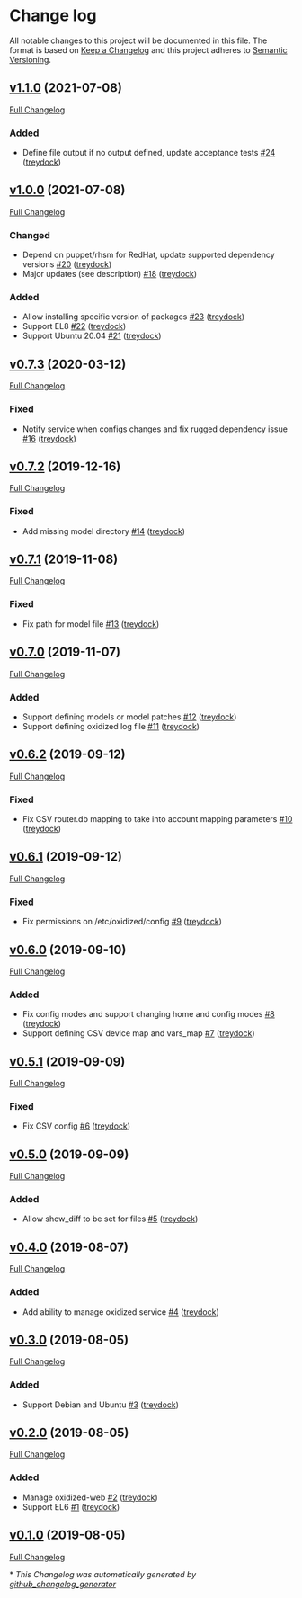 # Change log

All notable changes to this project will be documented in this file. The format is based on [Keep a Changelog](http://keepachangelog.com/en/1.0.0/) and this project adheres to [Semantic Versioning](http://semver.org).

## [v1.1.0](https://github.com/treydock/puppet-module-oxidized/tree/v1.1.0) (2021-07-08)

[Full Changelog](https://github.com/treydock/puppet-module-oxidized/compare/v1.0.0...v1.1.0)

### Added

- Define file output if no output defined, update acceptance tests [\#24](https://github.com/treydock/puppet-module-oxidized/pull/24) ([treydock](https://github.com/treydock))

## [v1.0.0](https://github.com/treydock/puppet-module-oxidized/tree/v1.0.0) (2021-07-08)

[Full Changelog](https://github.com/treydock/puppet-module-oxidized/compare/v0.7.3...v1.0.0)

### Changed

- Depend on puppet/rhsm for RedHat, update supported dependency versions [\#20](https://github.com/treydock/puppet-module-oxidized/pull/20) ([treydock](https://github.com/treydock))
- Major updates \(see description\) [\#18](https://github.com/treydock/puppet-module-oxidized/pull/18) ([treydock](https://github.com/treydock))

### Added

- Allow installing specific version of packages [\#23](https://github.com/treydock/puppet-module-oxidized/pull/23) ([treydock](https://github.com/treydock))
- Support EL8 [\#22](https://github.com/treydock/puppet-module-oxidized/pull/22) ([treydock](https://github.com/treydock))
- Support Ubuntu 20.04 [\#21](https://github.com/treydock/puppet-module-oxidized/pull/21) ([treydock](https://github.com/treydock))

## [v0.7.3](https://github.com/treydock/puppet-module-oxidized/tree/v0.7.3) (2020-03-12)

[Full Changelog](https://github.com/treydock/puppet-module-oxidized/compare/v0.7.2...v0.7.3)

### Fixed

- Notify service when configs changes and fix rugged dependency issue [\#16](https://github.com/treydock/puppet-module-oxidized/pull/16) ([treydock](https://github.com/treydock))

## [v0.7.2](https://github.com/treydock/puppet-module-oxidized/tree/v0.7.2) (2019-12-16)

[Full Changelog](https://github.com/treydock/puppet-module-oxidized/compare/v0.7.1...v0.7.2)

### Fixed

- Add missing model directory [\#14](https://github.com/treydock/puppet-module-oxidized/pull/14) ([treydock](https://github.com/treydock))

## [v0.7.1](https://github.com/treydock/puppet-module-oxidized/tree/v0.7.1) (2019-11-08)

[Full Changelog](https://github.com/treydock/puppet-module-oxidized/compare/v0.7.0...v0.7.1)

### Fixed

- Fix path for model file [\#13](https://github.com/treydock/puppet-module-oxidized/pull/13) ([treydock](https://github.com/treydock))

## [v0.7.0](https://github.com/treydock/puppet-module-oxidized/tree/v0.7.0) (2019-11-07)

[Full Changelog](https://github.com/treydock/puppet-module-oxidized/compare/v0.6.2...v0.7.0)

### Added

- Support defining models or model patches [\#12](https://github.com/treydock/puppet-module-oxidized/pull/12) ([treydock](https://github.com/treydock))
- Support defining oxidized log file [\#11](https://github.com/treydock/puppet-module-oxidized/pull/11) ([treydock](https://github.com/treydock))

## [v0.6.2](https://github.com/treydock/puppet-module-oxidized/tree/v0.6.2) (2019-09-12)

[Full Changelog](https://github.com/treydock/puppet-module-oxidized/compare/v0.6.1...v0.6.2)

### Fixed

- Fix CSV router.db mapping to take into account mapping parameters [\#10](https://github.com/treydock/puppet-module-oxidized/pull/10) ([treydock](https://github.com/treydock))

## [v0.6.1](https://github.com/treydock/puppet-module-oxidized/tree/v0.6.1) (2019-09-12)

[Full Changelog](https://github.com/treydock/puppet-module-oxidized/compare/v0.6.0...v0.6.1)

### Fixed

- Fix permissions on /etc/oxidized/config [\#9](https://github.com/treydock/puppet-module-oxidized/pull/9) ([treydock](https://github.com/treydock))

## [v0.6.0](https://github.com/treydock/puppet-module-oxidized/tree/v0.6.0) (2019-09-10)

[Full Changelog](https://github.com/treydock/puppet-module-oxidized/compare/v0.5.1...v0.6.0)

### Added

- Fix config modes and support changing home and config modes [\#8](https://github.com/treydock/puppet-module-oxidized/pull/8) ([treydock](https://github.com/treydock))
- Support defining CSV device map and vars\_map [\#7](https://github.com/treydock/puppet-module-oxidized/pull/7) ([treydock](https://github.com/treydock))

## [v0.5.1](https://github.com/treydock/puppet-module-oxidized/tree/v0.5.1) (2019-09-09)

[Full Changelog](https://github.com/treydock/puppet-module-oxidized/compare/v0.5.0...v0.5.1)

### Fixed

- Fix CSV config [\#6](https://github.com/treydock/puppet-module-oxidized/pull/6) ([treydock](https://github.com/treydock))

## [v0.5.0](https://github.com/treydock/puppet-module-oxidized/tree/v0.5.0) (2019-09-09)

[Full Changelog](https://github.com/treydock/puppet-module-oxidized/compare/v0.4.0...v0.5.0)

### Added

- Allow show\_diff to be set for files [\#5](https://github.com/treydock/puppet-module-oxidized/pull/5) ([treydock](https://github.com/treydock))

## [v0.4.0](https://github.com/treydock/puppet-module-oxidized/tree/v0.4.0) (2019-08-07)

[Full Changelog](https://github.com/treydock/puppet-module-oxidized/compare/v0.3.0...v0.4.0)

### Added

- Add ability to manage oxidized service [\#4](https://github.com/treydock/puppet-module-oxidized/pull/4) ([treydock](https://github.com/treydock))

## [v0.3.0](https://github.com/treydock/puppet-module-oxidized/tree/v0.3.0) (2019-08-05)

[Full Changelog](https://github.com/treydock/puppet-module-oxidized/compare/v0.2.0...v0.3.0)

### Added

- Support Debian and Ubuntu [\#3](https://github.com/treydock/puppet-module-oxidized/pull/3) ([treydock](https://github.com/treydock))

## [v0.2.0](https://github.com/treydock/puppet-module-oxidized/tree/v0.2.0) (2019-08-05)

[Full Changelog](https://github.com/treydock/puppet-module-oxidized/compare/v0.1.0...v0.2.0)

### Added

- Manage oxidized-web [\#2](https://github.com/treydock/puppet-module-oxidized/pull/2) ([treydock](https://github.com/treydock))
- Support EL6 [\#1](https://github.com/treydock/puppet-module-oxidized/pull/1) ([treydock](https://github.com/treydock))

## [v0.1.0](https://github.com/treydock/puppet-module-oxidized/tree/v0.1.0) (2019-08-05)

[Full Changelog](https://github.com/treydock/puppet-module-oxidized/compare/f0dbdaa7fd7a8747d0cf2d5d3700dd422af6e202...v0.1.0)



\* *This Changelog was automatically generated by [github_changelog_generator](https://github.com/github-changelog-generator/github-changelog-generator)*
